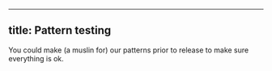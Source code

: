 ***

## title: Pattern testing

You could make (a muslin for) our patterns prior to release to make sure everything is ok.
